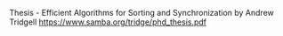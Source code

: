 
Thesis - Efficient Algorithms for Sorting and Synchronization by Andrew Tridgell https://www.samba.org/tridge/phd_thesis.pdf
